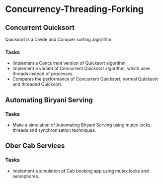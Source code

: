 # Concurrency-Threading-Forking

## Concurrent Quicksort

Quicksort is a Divide and Conquer sorting algorithm.

### Tasks
+ Implement a Concurrent version of Quicksort algorithm
+ Implement a variant of Concurrent Quicksort algorithm, which uses threads instead of processes.
+ Compares the performance of Concurrent Quicksort, normal Quicksort and threaded Quicksort.


## Automating Biryani Serving

### Tasks
+ Make a simulation of Automating Biryani Serving using mutex locks, threads and synchronisation techniques. 


## Ober Cab Services

### Tasks
+ Implement a simulation of Cab booking app using mutex locks and semaphores.
